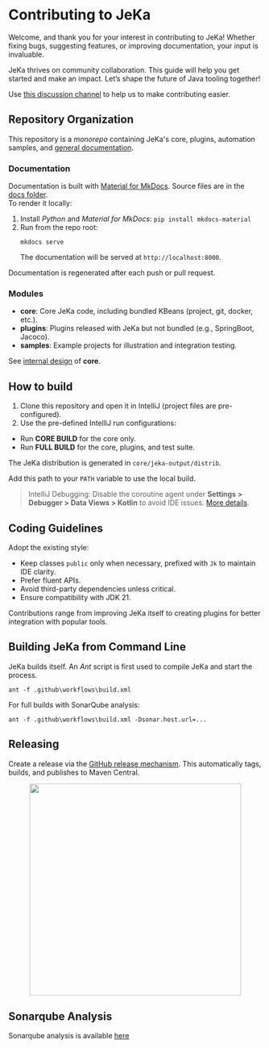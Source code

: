 # Contributing to JeKa

Welcome, and thank you for your interest in contributing to JeKa! Whether fixing bugs, suggesting features, or improving documentation, your input is invaluable.

JeKa thrives on community collaboration. This guide will help you get started and make an impact. Let’s shape the future of Java tooling together!

Use [this discussion channel](https://github.com/orgs/jeka-dev/discussions/categories/contributing) to help us to make contributing easier.

## Repository Organization

This repository is a _monorepo_ containing JeKa's core, plugins, automation samples, and [general documentation](https://jeka-dev.github.io/jeka/).

### Documentation

Documentation is built with [Material for MkDocs](https://squidfunk.github.io/mkdocs-material/). Source files are in the [docs folder](docs).  
To render it locally:
1. Install _Python_ and _Material for MkDocs_: `pip install mkdocs-material`
2. Run from the repo root:  
   ```shell
   mkdocs serve
   ```
   The documentation will be served at `http://localhost:8000`.

Documentation is regenerated after each push or pull request.

### Modules

- **core**: Core JeKa code, including bundled KBeans (project, git, docker, etc.).
- **plugins**: Plugins released with JeKa but not bundled (e.g., SpringBoot, Jacoco).
- **samples**: Example projects for illustration and integration testing.

See [internal design](https://jeka-dev.github.io/jeka/under-the-hood/) of  **core**.

## How to build

1. Clone this repository and open it in IntelliJ (project files are pre-configured).
2. Use the pre-defined IntelliJ run configurations:
  - Run **CORE BUILD** for the core only.
  - Run **FULL BUILD** for the core, plugins, and test suite.

The JeKa distribution is generated in `core/jeka-output/distrib`. 

Add this path to your `PATH` variable to use the local build.

> IntelliJ Debugging: Disable the coroutine agent under **Settings > Debugger > Data Views > Kotlin** to avoid IDE issues. [More details](https://stackoverflow.com/questions/68753383/how-to-fix-classnotfoundexception-kotlinx-coroutines-debug-agentpremain-in-debu).

## Coding Guidelines

Adopt the existing style:
- Keep classes `public` only when necessary, prefixed with `Jk` to maintain IDE clarity.
- Prefer fluent APIs.
- Avoid third-party dependencies unless critical.
- Ensure compatibility with JDK 21.

Contributions range from improving JeKa itself to creating plugins for better integration with popular tools.

## Building JeKa from Command Line

JeKa builds itself. An _Ant_ script is first used to compile JeKa and start the process.
```shell
ant -f .github\workflows\build.xml
```

For full builds with SonarQube analysis:  
```shell
ant -f .github\workflows\build.xml -Dsonar.host.url=...
```

## Releasing

Create a release via the [GitHub release mechanism](https://github.com/jeka-dev/jeka/releases). This automatically tags, builds, and publishes to Maven Central.

<p align="center">
    <img src="docs/images/mascot.png" width="420" height="420" />
</p>

## Sonarqube Analysis

Sonarqube analysis is available [here](https://sonarcloud.io/project/overview?id=dev.jeka.jeka-core)

